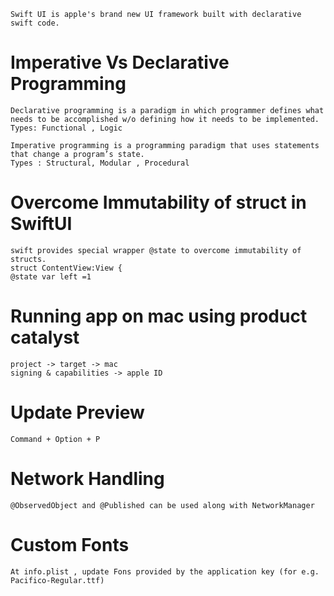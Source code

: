 ```
Swift UI is apple's brand new UI framework built with declarative swift code.
```

# Imperative Vs Declarative Programming

```
Declarative programming is a paradigm in which programmer defines what needs to be accomplished w/o defining how it needs to be implemented.
Types: Functional , Logic

Imperative programming is a programming paradigm that uses statements that change a program’s state.
Types : Structural, Modular , Procedural

```

# Overcome Immutability of struct in SwiftUI

```
swift provides special wrapper @state to overcome immutability of structs.
struct ContentView:View {
@state var left =1
```

# Running app on mac using product catalyst

```
project -> target -> mac
signing & capabilities -> apple ID
```

# Update Preview

``
Command + Option + P
``

# Network Handling

```
@ObservedObject and @Published can be used along with NetworkManager
```

# Custom Fonts

```
At info.plist , update Fons provided by the application key (for e.g. Pacifico-Regular.ttf)
```
